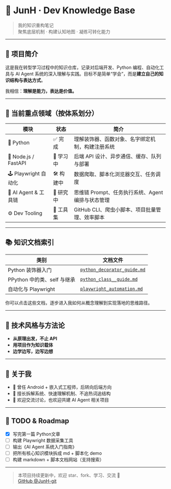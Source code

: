 # 🧠 JunH · Dev Knowledge Base

> 我的知识重构笔记  
> 聚焦底层机制 · 构建认知地图 · 凝练可转化能力

---

## 📘 项目简介

这是我在转型学习过程中的知识仓库，记录对后端开发、Python 编程、自动化工具与 AI Agent 系统的深入理解与实践。目标不是简单“学会”，而是**建立自己的知识结构与表达方式**。

我相信：**理解是能力，表达是价值。**

---

## 🎯 当前重点领域（按体系划分）

| 模块           | 状态   | 简介 |
|----------------|--------|------|
| 🧱 Python    | ✅ 完成 | 理解装饰器、函数对象、名字绑定机制，构建注册系统 |
| 🔗 Node.js / FastAPI | 🧭 学习中 | 后端 API 设计、异步通信、缓存、队列与部署 |
| 🕹️ Playwright 自动化 | 🛠️ 构建中 | 数据爬取、脚本化浏览器交互、任务调度 |
| 🤖 AI Agent & 工具链 | 🔬 研究中 | 思维链 Prompt、任务执行系统、Agent 编排与状态管理 |
| ⚙️ Dev Tooling      | 🧰 工具集 | GitHub CLI、爬虫小脚本、项目批量管理、效率脚本 |

---

## 📚 知识文档索引

| 类别            | 文档文件 |
|------------------|----------|
| Python 装饰器入门 | [`python_decorator_guide.md`](./python_decorator_guide.md) |
| PPython 中的类、self 与继承 | [`python_class__guide.md`](./python_class_guide.md) |
| 自动化与 Playwright | [`playwright_automation.md`](./playwright_automation.md) |


你可以点击这些文档，逐步进入我如何从概念理解到实现落地的思维路径。

---

## 🔧 技术风格与方法论

- **从原理出发，不止 API**
- **用项目作为知识载体**
- **边学边写，边写边想**

---

## 👤 关于我

- 🎯 曾任 Android + 嵌入式工程师，后转向后端方向
- 📖 擅长拆解系统、快速理解机制、不追热词追结构
- 🤝 欢迎交流讨论，也欢迎共建 AI Agent 相关项目

---

## 📌 TODO & Roadmap

- [x] 写完第一篇 Python文章
- [ ] 构建 Playwright 数据采集工具
- [ ] 输出《AI Agent 系统入门指南》
- [ ] 把所有核心知识模块拆成 md + 脚本化 demo
- [ ] 构建 markdown + 脚本文档网站（支持搜索）

---

> 本项目持续更新中，欢迎 star、fork、学习、交流 🙌  
> [GitHub @JunH-git](https://github.com/JunH-git)
